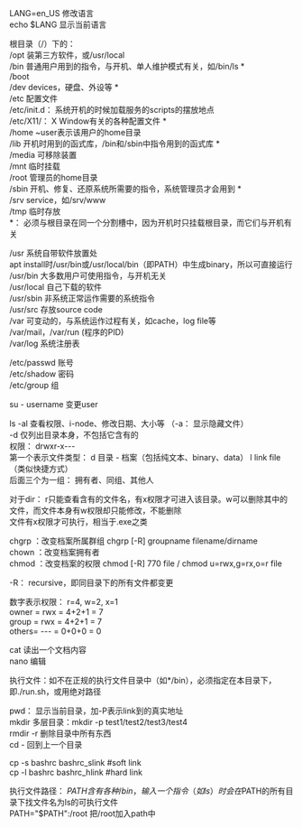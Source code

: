 LANG=en_US 修改语言  
echo $LANG 显示当前语言

根目录（/）下的：  
/opt 装第三方软件，或/usr/local  
/bin 普通用户用到的指令，与开机、单人维护模式有关，如/bin/ls *  
/boot  
/dev devices，硬盘、外设等 *  
/etc 配置文件   
	/etc/init.d： 系统开机的时候加载服务的scripts的摆放地点  
	/etc/X11/： X Window有关的各种配置文件 *  
/home ~user表示该用户的home目录  
/lib 开机时用到的函式库，/bin和/sbin中指令用到的函式库 *  
/media 可移除装置  
/mnt 临时挂载  
/root 管理员的home目录  
/sbin 开机、修复、还原系统所需要的指令，系统管理员才会用到 *  
/srv service，如/srv/www  
/tmp 临时存放  
*： 必须与根目录在同一个分割槽中，因为开机时只挂载根目录，而它们与开机有关

/usr 系统自带软件放置处   
	apt install时/usr/bin或/usr/local/bin（即PATH）中生成binary，所以可直接运行  
	/usr/bin 大多数用户可使用指令，与开机无关  
	/usr/local 自己下载的软件  
	/usr/sbin 非系统正常运作需要的系统指令  
	/usr/src 存放source code  
/var 可变动的，与系统运作过程有关，如cache，log file等   
	/var/mail，/var/run (程序的PID)  
	/var/log 系统注册表  

/etc/passwd 账号  
/etc/shadow 密码  
/etc/group 组

su - username 变更user

ls 	-al 查看权限、i-node、修改日期、大小等 （-a： 显示隐藏文件）   
	-d 仅列出目录本身，不包括它含有的  
权限： drwxr-x---   
第一个表示文件类型： d 目录  - 档案（包括纯文本、binary、data）  l link file（类似快捷方式）  
后面三个为一组： 拥有者、同组、其他人  

对于dir： r只能查看含有的文件名，有x权限才可进入该目录。w可以删除其中的文件，而文件本身有w权限却只能修改，不能删除  
文件有x权限才可执行，相当于.exe之类

chgrp ：改变档案所属群组 chgrp [-R] groupname filename/dirname  
chown ：改变档案拥有者  
chmod ：改变档案的权限 chmod [-R] 770 file / chmod u=rwx,g=rx,o=r file

-R： recursive，即同目录下的所有文件都变更

数字表示权限： r=4, w=2, x=1  
owner = rwx = 4+2+1 = 7  
group = rwx = 4+2+1 = 7  
others= --- = 0+0+0 = 0

cat 读出一个文档内容  
nano 编辑

执行文件：如不在正规的执行文件目录中（如*/bin），必须指定在本目录下，即./run.sh，或用绝对路径

pwd： 显示当前目录，加-P表示link到的真实地址  
mkdir 多层目录：mkdir -p test1/test2/test3/test4  
rmdir -r 删除目录中所有东西  
cd - 回到上一个目录

cp -s bashrc bashrc_slink #soft link  
cp -l bashrc bashrc_hlink #hard link

执行文件路径： $PATH 含有各种/bin，输入一个指令（如ls）时会在$PATH的所有目录下找文件名为ls的可执行文件  
PATH="$PATH":/root 把/root加入path中
